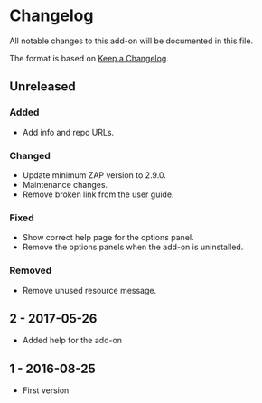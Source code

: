 # Changelog
All notable changes to this add-on will be documented in this file.

The format is based on [Keep a Changelog](https://keepachangelog.com/en/1.0.0/).

## Unreleased
### Added
- Add info and repo URLs.

### Changed
- Update minimum ZAP version to 2.9.0.
- Maintenance changes.
- Remove broken link from the user guide.

### Fixed
- Show correct help page for the options panel.
- Remove the options panels when the add-on is uninstalled.

### Removed
- Remove unused resource message.

## 2 - 2017-05-26

- Added help for the add-on

## 1 - 2016-08-25

- First version

